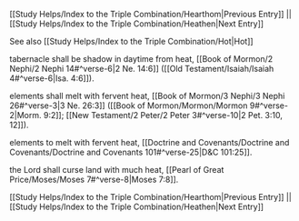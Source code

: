 [[Study Helps/Index to the Triple Combination/Hearthom|Previous Entry]]  ||  [[Study Helps/Index to the Triple Combination/Heathen|Next Entry]]

 See also [[Study Helps/Index to the Triple Combination/Hot|Hot]]

 tabernacle shall be shadow in daytime from heat, [[Book of Mormon/2 Nephi/2 Nephi 14#^verse-6|2 Ne. 14:6]] ([[Old Testament/Isaiah/Isaiah 4#^verse-6|Isa. 4:6]]).

 elements shall melt with fervent heat, [[Book of Mormon/3 Nephi/3 Nephi 26#^verse-3|3 Ne. 26:3]] ([[Book of Mormon/Mormon/Mormon 9#^verse-2|Morm. 9:2]]; [[New Testament/2 Peter/2 Peter 3#^verse-10|2 Pet. 3:10, 12]]).

 elements to melt with fervent heat, [[Doctrine and Covenants/Doctrine and Covenants/Doctrine and Covenants 101#^verse-25|D&C 101:25]].

 the Lord shall curse land with much heat, [[Pearl of Great Price/Moses/Moses 7#^verse-8|Moses 7:8]].

[[Study Helps/Index to the Triple Combination/Hearthom|Previous Entry]]  ||  [[Study Helps/Index to the Triple Combination/Heathen|Next Entry]]